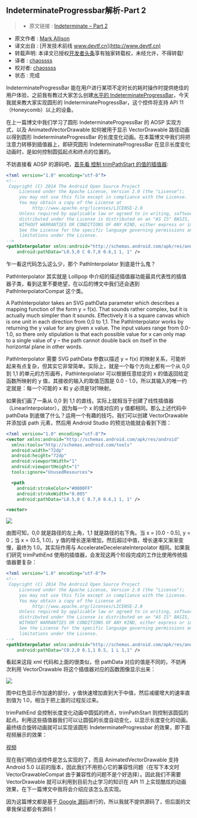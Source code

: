 IndeterminateProgressbar解析-Part 2
---

> * 原文链接 : [Indeterminate – Part 2](https://blog.stylingandroid.com/indeterminate-part-2/)
* 原文作者 : [Mark Allison](https://blog.stylingandroid.com/)
* 译文出自 : [开发技术前线 www.devtf.cn](http://www.devtf.cn)
* 转载声明: 本译文已授权[开发者头条](http://toutiao.io/download)享有独家转载权，未经允许，不得转载!
* 译者 : [chaossss](https://github.com/chaossss) 
* 校对者: [chaossss](https://github.com/chaossss) 
* 状态 :  完成 




IndeterminateProgressBar 能在用户进行某项不定时长的耗时操作时提供绝佳的用户体验，之前我有教过大家怎么创建[水平的 IndeterminateProgressBar](http://blog.csdn.net/u012403246/article/details/49582789)，今天我就来教大家实现圆形的 IndeterminateProgressBar，这个控件将支持 API 11（Honeycomb）以上的设备。

在上一篇博文中我们学习了圆形 IndeterminateProgressBar 的 AOSP 实现方式，以及 AnimatedVectorDrawable 如何被用于显示 VectorDrawable 路径动画以得到圆形 IndeterminateProgressBar 的长度变化动画。在本篇博文中我们将把注意力转移到插值器上，即研究圆形 IndeterminateProgressBar 在显示长度变化动画时，是如何控制圆弧起点和终点的位置的。

不妨直接看 AOSP 的源码吧，[首先看 控制 trimPathStart 的值的插值器](https://android.googlesource.com/platform/frameworks/base/+/refs/heads/master/core/res/res/interpolator/trim_start_interpolator.xml):

```xml
<?xml version="1.0" encoding="utf-8"?>
<!--
 Copyright (C) 2014 The Android Open Source Project
     Licensed under the Apache License, Version 2.0 (the "License");
     you may not use this file except in compliance with the License.
     You may obtain a copy of the License at
          http://www.apache.org/licenses/LICENSE-2.0
     Unless required by applicable law or agreed to in writing, software
     distributed under the License is distributed on an "AS IS" BASIS,
     WITHOUT WARRANTIES OR CONDITIONS OF ANY KIND, either express or implied.
     See the License for the specific language governing permissions and
     limitations under the License.
-->
<pathInterpolator xmlns:android="http://schemas.android.com/apk/res/android"
    android:pathData="L0.5,0 C 0.7,0 0.6,1 1, 1" />
```

乍一看这代码怎么这么少，那个 PathInterpolator 到底是什么鬼？

PathInterpolator 其实就是 Lollipop 中介绍的描述插值器功能最具代表性的插值器子类，看到这里不要绝望，在以后的博文中我们还会遇到 PathInterpolatorCompat 这个类。

A PathInterpolator takes an SVG pathData parameter which describes a mapping function of the form y = f(x). That sounds rather complex, but it is actually much simpler than it sounds. Effectively it is a square canvas which is one unit in each direction from 0,0 to 1,1. The PathInterpolator works by returning the y value for any given x value. The input values range from 0.0-1.0, so there only stipulation is that each possible value for x can only map to a single value of y – the path cannot double back on itself in the horizontal plane in other words.

PathInterpolator 需要 SVG pathData 参数以描述 y = f(x) 的映射关系，可能听起来有点复杂，但其实它非常简单。实际上，就是一个每个方向上都有一个从 0,0 到 1,1 的单元的方形画布，PathInterpolator 可以根据任意给定的 x 的值返回给定函数所映射的 y 值，其接收的输入的取值范围是 0.0 - 1.0，所以其输入的唯一约定就是：每一个可能的 x 和 y 必须是1对1映射。

如果我们画了一条从 0,0 到 1,1 的直线，实际上就相当于创建了线性插值器（LinearInterpolator），因为每一个 x 的值对应的 y 值都相同。那么上述代码中 pathData 到底做了什么？运用一个有趣的技巧，我们可以创建 VectorDrawable 并添加该 path 元素，然后用 Android Studio 的预览功能就会看到下图：

```xml
<?xml version="1.0" encoding="utf-8"?>
<vector xmlns:android="http://schemas.android.com/apk/res/android"
  xmlns:tools="http://schemas.android.com/tools"
  android:width="72dp"
  android:height="72dp"
  android:viewportWidth="1"
  android:viewportHeight="1"
  tools:ignore="UnusedResources">

  <path
    android:strokeColor="#0000FF"
    android:strokeWidth="0.005"
    android:pathData="L0.5,0 C 0.7,0 0.6,1 1, 1" />

<vector>
```

![](https://i2.wp.com/blog.stylingandroid.com/wp-content/uploads/2016/01/trim_start_interpolator.png?w=608)

由图可知，0,0 就是路径的左上角，1,1 就是路径的右下角。当 x = [0.0 - 0.5], y = 0；当 x = (0.5, 1.0]，y 值的增长逐渐增加，然后超过中值，增长速率又渐渐变慢，最终为 1.0。其实际作用与 AccelerateDecelerateInterpolator 相同。如果我们研究 trimPathEnd 使用的插值器，会发现这两个阶段完成的工作比使用传统插值器要复杂：

```xml
<?xml version="1.0" encoding="utf-8"?>
<!--
 Copyright (C) 2014 The Android Open Source Project
     Licensed under the Apache License, Version 2.0 (the "License");
     you may not use this file except in compliance with the License.
     You may obtain a copy of the License at
          http://www.apache.org/licenses/LICENSE-2.0
     Unless required by applicable law or agreed to in writing, software
     distributed under the License is distributed on an "AS IS" BASIS,
     WITHOUT WARRANTIES OR CONDITIONS OF ANY KIND, either express or implied.
     See the License for the specific language governing permissions and
     limitations under the License.
-->
<pathInterpolator xmlns:android="http://schemas.android.com/apk/res/android"
    android:pathData="C0.2,0 0.1,1 0.5, 1 L 1,1" />
```

看起来这段 xml 代码和上面的很类似，但 pathData 对应的值是不同的，不妨再次利用 VectorDrawable 将这个插值器对应的函数图像显示出来：

![](https://i0.wp.com/blog.stylingandroid.com/wp-content/uploads/2016/01/trim_start_and_end_interpolators.png?resize=223%2C300)

图中红色显示作加速的部分，y 值快速增加直到大于中值，然后减缓增大的速率直到值为 1.0，相当于把上面的过程反过来。

trimPathEnd 会控制长度变化动画中圆弧的终点，trimPathStart 则控制该圆弧的起点。利用这些插值器我们可以让圆弧的长度自动变化，以显示长度变化的动画。最终结合旋转动画就可以实现该圆形 IndeterminateProgressbar 的效果，即下面视频展示的效果：

[视频](https://youtu.be/g6Zo6WDS2Gg)

现在我们明白该控件是怎么实现的了，而且 AnimatedVectorDrawable 支持 Android 5.0 以前的版本，因此我们不用担心它的兼容性问题（在写下本文时 VectorDrawableCompat 由于兼容性的问题不是个好选择）。因此我们不需要 VectorDrawable 就可以利用到目前为止学习的知识在 API 11 上实现酷炫的动画效果，在下一篇博文中我将会介绍应该怎么去实现。

因为这篇博文都是基于[ Google 源码](https://android.googlesource.com/platform/frameworks/base/+/refs/heads/master/core/res/res/anim/progress_indeterminate_rotation_material.xml)进行的，所以我就不提供源码了，但后面的文章我保证都会有源码！